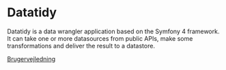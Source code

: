 # Datatidy

Datatidy is a data wrangler application based on the Symfony 4 framework. It can
take one or more datasources from public APIs, make some transformations and
deliver the result to a datastore.

[Brugervejledning](user-guide/da/)
